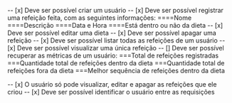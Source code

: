 <!-- REQUISITOS FUNCIONAIS -->
<!--  -->
<!--  -->

-- [x] Deve ser possível criar um usuário
-- [x] Deve ser possível registrar uma refeição feita, com as seguintes informações:
====Nome
====Descrição
====Data e Hora
====Está dentro ou não da dieta
-- [x] Deve ser possível editar uma dieta
-- [x] Deve ser possível apagar uma refeição
-- [x] Deve ser possível listar todas as refeições de um usuário
-- [x] Deve ser possível visualizar uma única refeição
-- [] Deve ser possível recuperar as métricas de um usuário:
===Total de refeições registradas
===Quantidade total de refeições dentro da dieta
===Quantidade total de refeições fora da dieta
===Melhor sequência de refeições dentro da dieta

<!-- REGRAS DE NEGÓCIO -->
<!--  -->
<!--  -->

-- [x] O usuário só pode visualizar, editar e apagar as refeições que ele criou
-- [x] Deve ser possível identificar o usuário entre as requisições
